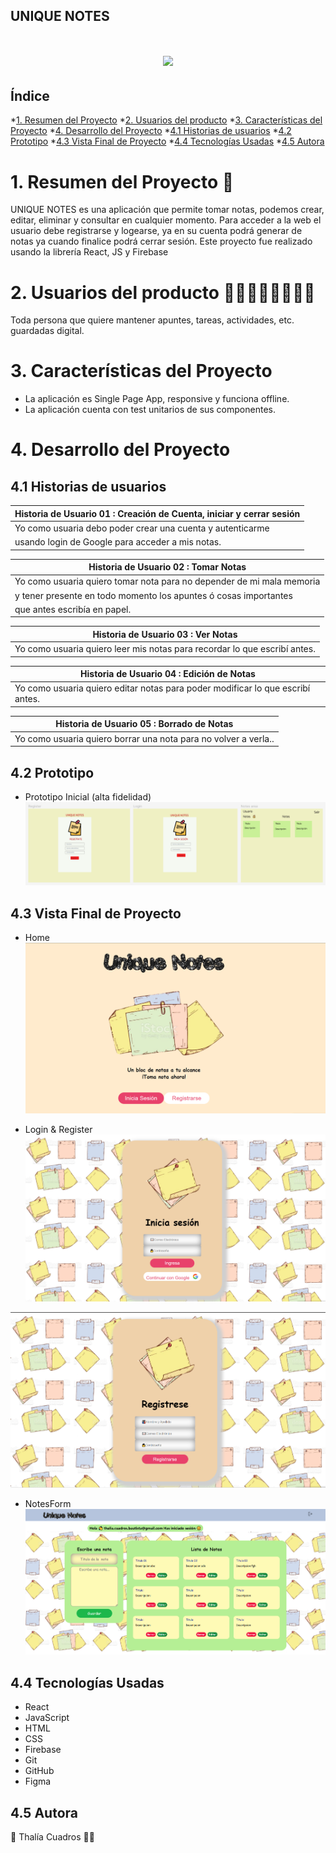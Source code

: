 
## UNIQUE NOTES
<h1 align="center"><img src="https://i.postimg.cc/NMT62sc5/text3.gif" width="300"/></h1>

## Índice
*[1. Resumen del Proyecto](#1-resumen-del-proyecto-🔎)
*[2. Usuarios del producto](#2-usuarios-del-producto-👩‍🏫👨‍💼👩‍🎓👨‍🎓)
*[3. Características del Proyecto](#3-características-del-proyecto)
*[4. Desarrollo del Proyecto](#4-desarrollo-del-proyecto)
*[4.1 Historias de usuarios](#41-historias-de-usuarios)
*[4.2 Prototipo](#42-prototipo)
*[4.3 Vista Final de Proyecto](#43-vista-final-de-proyecto)
*[4.4 Tecnologías Usadas](#44-tecnologías-usadas)
*[4.5 Autora](#45-autora)

# 1. Resumen del Proyecto 🔎
UNIQUE NOTES es una aplicación que permite tomar notas, podemos crear, editar, eliminar y consultar en cualquier momento. 
Para acceder a la web el usuario debe registrarse y logearse, ya en su cuenta podrá generar de notas ya cuando finalice podrá cerrar sesión.
Este proyecto fue realizado usando la librería React, JS y Firebase

# 2. Usuarios del producto 👩‍🏫👨‍💼👩‍🎓👨‍🎓
Toda persona que quiere mantener apuntes, tareas, actividades, etc. guardadas digital.

# 3. Características del Proyecto
* La aplicación es Single Page App, responsive y funciona offline.
* La aplicación cuenta con test unitarios de sus componentes.

# 4. Desarrollo del Proyecto
## 4.1 Historias de usuarios
| **Historia de Usuario 01** : Creación de Cuenta, iniciar y cerrar sesión | 
| -------------------------------------------------------------------| 
|  Yo como usuaria  debo poder crear una cuenta y autenticarme       |
|  usando login de Google para acceder a mis notas.                  |
 
| **Historia de Usuario 02** : Tomar Notas                           | 
| -------------------------------------------------------------------| 
| Yo como usuaria  quiero tomar nota para no depender de mi mala memoria |
| y tener presente en todo momento los apuntes ó cosas importantes       |
| que antes escribía en papel.|

| **Historia de Usuario 03** : Ver Notas                             | 
| -------------------------------------------------------------------| 
|  Yo como usuaria quiero leer mis notas para recordar lo que escribí antes.|

| **Historia de Usuario 04** : Edición de Notas                             | 
| -------------------------------------------------------------------| 
|  Yo como usuaria quiero editar notas para poder modificar lo que escribí antes.|

| **Historia de Usuario 05** : Borrado de Notas                             | 
| -------------------------------------------------------------------| 
|  Yo como usuaria quiero borrar una nota para no volver a verla..|

## 4.2 Prototipo
* Prototipo Inicial (alta fidelidad)
![Imagen Text](https://github.com/ThaNohe/LIM017-notes/blob/sprint5/unique-note/src/img/Prototipo%20Inicial.png)

## 4.3 Vista Final de Proyecto
* Home
![Imagen Text](https://github.com/ThaNohe/LIM017-notes/blob/sprint5/unique-note/src/img/Home.png)

* Login & Register
![Imagen Text](https://github.com/ThaNohe/LIM017-notes/blob/sprint5/unique-note/src/img/Login.png)

![Imagen Text](https://github.com/ThaNohe/LIM017-notes/blob/sprint5/unique-note/src/img/Register.png)

* NotesForm
![Imagen Text](https://github.com/ThaNohe/LIM017-notes/blob/sprint5/unique-note/src/img/NotesForm.png)

## 4.4 Tecnologías Usadas
* React
* JavaScript
* HTML
* CSS
* Firebase
* Git
* GitHub
* Figma

## 4.5 Autora
💛 Thalía Cuadros 👩‍💻
